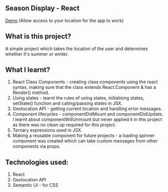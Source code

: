 ## Season Display - React 
[Demo](https://seasons-react.herokuapp.com/) (Allow access to your location for the app to work)

## What is this project?
A simple project which takes the location of the user and determines whether it's summer or winter.

## What I learnt?
1. React Class Components - creating class components using the react syntax, making sure that the class extends React.Component & has a Render() method.
2. Using states - learnt the rules of using states, initialising states, setState() function and calling/passing states in JSX.
3. Geolocation API - getting current location and handling error messages.
4. Component lifecycles - componentDidMount and componentDidUpdate. I learnt about componentWillUnmount but never applied it in this project as there was no clean up required for this project.
5. Ternary expressions used in JSX.
6. Making a reusable component for future projects - a loading spinner component was created which can take custom messages from other components via props.

## Technologies used:
1. React
2. Geolocation API
3. Semantic UI - for CSS
